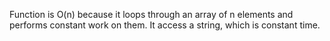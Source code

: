 Function is O(n) because it loops through an array of n elements and performs constant work on them. It access a string, which is constant time.

